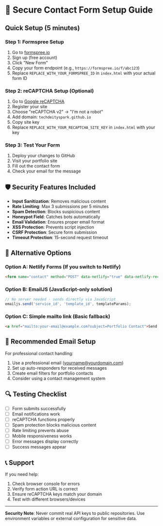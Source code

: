 # 🔐 Secure Contact Form Setup Guide

## Quick Setup (5 minutes)

### Step 1: Formspree Setup
1. Go to [formspree.io](https://formspree.io)
2. Sign up (free account)
3. Click "New Form"
4. Copy your form endpoint (e.g., `https://formspree.io/f/abc123`)
5. Replace `REPLACE_WITH_YOUR_FORMSPREE_ID` in `index.html` with your actual form ID

### Step 2: reCAPTCHA Setup (Optional)
1. Go to [Google reCAPTCHA](https://www.google.com/recaptcha/admin)
2. Register your site
3. Choose "reCAPTCHA v2" → "I'm not a robot"
4. Add domain: `techdeityspark.github.io`
5. Copy site key
6. Replace `REPLACE_WITH_YOUR_RECAPTCHA_SITE_KEY` in `index.html` with your key

### Step 3: Test Your Form
1. Deploy your changes to GitHub
2. Visit your portfolio site
3. Fill out the contact form
4. Check your email for the message

## 🛡️ Security Features Included

- **Input Sanitization**: Removes malicious content
- **Rate Limiting**: Max 3 submissions per 5 minutes
- **Spam Detection**: Blocks suspicious content
- **Honeypot Field**: Catches bots automatically
- **Email Validation**: Ensures proper email format
- **XSS Protection**: Prevents script injection
- **CSRF Protection**: Secure form submission
- **Timeout Protection**: 15-second request timeout

## 🚀 Alternative Options

### Option A: Netlify Forms (If you switch to Netlify)
```html
<form name="contact" method="POST" data-netlify="true" data-netlify-recaptcha="true">
```

### Option B: EmailJS (JavaScript-only solution)
```javascript
// No server needed - sends directly via JavaScript
emailjs.send('service_id', 'template_id', templateParams);
```

### Option C: Simple mailto link (Basic fallback)
```html
<a href="mailto:your-email@example.com?subject=Portfolio Contact">Send Email</a>
```

## 📧 Recommended Email Setup

For professional contact handling:
1. Use a professional email (yourname@yourdomain.com)
2. Set up auto-responders for received messages
3. Create email filters for portfolio contacts
4. Consider using a contact management system

## 🔍 Testing Checklist

- [ ] Form submits successfully
- [ ] Email notifications work
- [ ] reCAPTCHA functions properly
- [ ] Spam protection blocks malicious content
- [ ] Rate limiting prevents abuse
- [ ] Mobile responsiveness works
- [ ] Error messages display correctly
- [ ] Success messages appear

## 📞 Support

If you need help:
1. Check browser console for errors
2. Verify form action URL is correct
3. Ensure reCAPTCHA keys match your domain
4. Test with different browsers/devices

---

**Security Note**: Never commit real API keys to public repositories. Use environment variables or external configuration for sensitive data.
